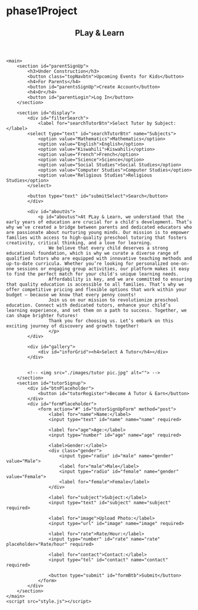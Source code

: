 # phase1Project

<!DOCTYPE html>
<html lang="en">
<head>
    <meta charset="UTF-8">
    <meta name="viewport" content="width=device-width, initial-scale=1.0">
    <title>Document</title>
    <link rel="stylesheet" href="style.css">
    <link rel="stylesheet" href="style2.css">
    <link rel="stylesheet" href="styleForm.css">
</head>
<body>
    <header>
        <nav id="top">
            <h1 id="logo">PLay & Learn</h1>
        </nav>
        <!-- <nav id="bottom">
            <button id="searchTutor">Search for a Tutor</button>
            <button class="topNavbtn">Upcoming Events for Kids</button>
        </nav> -->
    </header>
        
    <main>
        <section id="parentSignUp">
            <h3>Under Construction</h3>
            <button class="topNavbtn">Upcoming Events for Kids</button>
            <h4>For Parents</h4>
            <button id="parentsSignUp">Create Account</button>
            <h4>Or</h4>
            <button id="parentLogin">Log In</button>
        </section>

        <section id="display">
            <div id="filterSearch">
                <label for="searchTutorBtn">Select Tutor by Subject:</label>
            <select type="text" id="searchTutorBtn" name="Subjects">
                <option value="Mathematics">Mathematics</option>
                <option value="English">English</option>
                <option value="Kiswahili">Kiswahili</option>
                <option value="French">French</option>
                <option value="Science">Science</option>
                <option value="Social Studies">Social Studies</option>
                <option value="Computer Studies">Computer Studies</option>
                <option value="Religious Studies">Religious Studies</option>
            </select>

            <button type="text" id="submitSelect">Search</button>
            </div>

            <div id="aboutUs">
                <p id="aboutus">At PLay & Learn, we understand that the early years of education are crucial for a child's development. That’s why we’ve created a bridge between parents and dedicated educators who are passionate about nurturing young minds. Our mission is to empower families with access to high-quality preschool tutoring that fosters creativity, critical thinking, and a love for learning.
                    We believe that every child deserves a strong educational foundation, which is why we curate a diverse range of qualified tutors who are equipped with innovative teaching methods and up-to-date curricula. Whether you’re looking for personalized one-on-one sessions or engaging group activities, our platform makes it easy to find the perfect match for your child's unique learning needs.
                    Affordability is key, and we are committed to ensuring that quality education is accessible to all families. That’s why we offer competitive pricing and flexible options that work within your budget — because we know that every penny counts!
                    Join us on our mission to revolutionize preschool education. Connect with dedicated tutors, enhance your child’s learning experience, and set them on a path to success. Together, we can shape brighter futures!
                    Thank you for choosing us. Let’s embark on this exciting journey of discovery and growth together!
                    </p>
            </div>

            <div id="gallery">
                <div id="inforGrid"><h4>Select A Tutor</h4></div>
            </div>


            <!-- <img src="./images/tutor pic.jpg" alt=""> -->
        </section>
        <section id="tutorSignup">
            <div id="btnPlaceholder">
                <button id="tutorRegister">Become A Tutor & Earn</button>
            </div>
            <div id="formPlaceholder">
                <form action="#" id="tutorSignUpForm" method="post">
                    <label for="name">Name:</label>
                    <input type="text" id="name" name="name" required>

                    <label for="age">Age:</label>
                    <input type="number" id="age" name="age" required>

                    <label>Gender:</label>
                    <div class="gender">
                        <input type="radio" id="male" name="gender" value="Male">
                        <label for="male">Male</label>
                        <input type="radio" id="female" name="gender" value="Female">
                        <label for="female">Female</label>
                    </div>

                    <label for="subject">Subject:</label>
                    <input type="text" id="subject" name="subject" required>

                    <label for="image">Upload Photo:</label>
                    <input type="url" id="image" name="image" required>

                    <label for="rate">Rate/Hour:</label>
                    <input type="number" id="rate" name="rate" placeholder="Rate/hour" required>

                    <label for="contact">Contact:</label>
                    <input type="tel" id="contact" name="contact" required>

                    <button type="submit" id="formBtb">Submit</button>
                </form>
            </div>
        </section>
    </main>
    <script src="style.js"></script>

</body>
</html>
